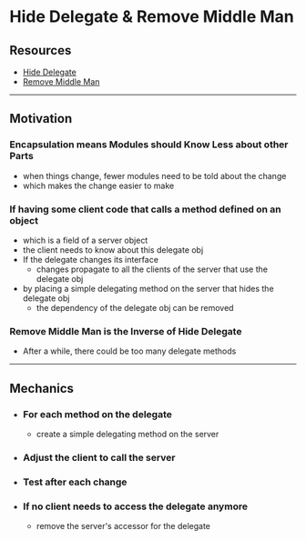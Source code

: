 # Hide Delegate & Remove Middle Man


## Resources

- [Hide Delegate](https://memberservices.informit.com/my_account/webedition/9780135425664/html/hidedelegate.html)
- [Remove Middle Man](https://memberservices.informit.com/my_account/webedition/9780135425664/html/removemiddleman.html)

---
## Motivation

### Encapsulation means Modules should Know Less about other Parts 
- when things change, fewer modules need to be told about the change
- which makes the change easier to make

### If having some client code that calls a method defined on an object 
- which is a field of a server object 
- the client needs to know about this delegate obj 
- If the delegate changes its interface 
  - changes propagate to all the clients of the server that use the delegate obj
- by placing a simple delegating method on the server that hides the delegate obj
  - the dependency of the delegate obj can be removed

### Remove Middle Man is the Inverse of Hide Delegate
- After a while, there could be too many delegate methods 


---
## Mechanics

- ### For each method on the delegate
  - create a simple delegating method on the server

- ### Adjust the client to call the server

- ### Test after each change

- ### If no client needs to access the delegate anymore
  - remove the server's accessor for the delegate